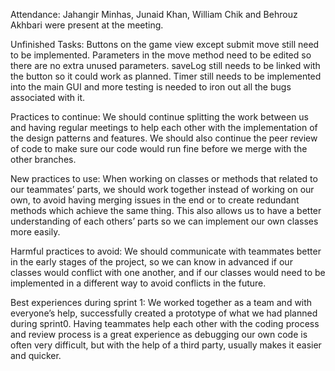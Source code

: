 Attendance: 
Jahangir Minhas, Junaid Khan, William Chik and Behrouz Akhbari were present at the meeting.

Unfinished Tasks:
Buttons on the game view except submit move still need to be implemented.
Parameters in the move method need to be edited so there are no extra unused parameters.
saveLog still needs to be linked with the button so it could work as planned.
Timer still needs to be implemented into the main GUI and more testing is needed to iron out all the bugs associated with it.

Practices to continue:
We should continue splitting the work between us and having regular meetings to help each other with the implementation of the design patterns and features.
We should also continue the peer review of code to make sure our code would run fine before we merge with the other branches.

New practices to use:
When working on classes or methods that related to our teammates’ parts, we should work together instead of working on our own, to avoid having merging issues in the end or to create redundant methods which achieve the same thing. This also allows us to have a better understanding of each others’ parts so we can implement our own classes more easily.

Harmful practices to avoid:
We should communicate with teammates better in the early stages of the project, so we can know in advanced if our classes would conflict with one another, and if our classes would need to be implemented in a different way to avoid conflicts in the future.

Best experiences during sprint 1:
We worked together as a team and with everyone’s help, successfully created a prototype of what we had planned during sprint0. Having teammates help each other with the coding process and review process is a great experience as debugging our own code is often very difficult, but with the help of a third party, usually makes it easier and quicker.